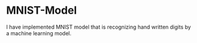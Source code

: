 # MNIST-Model
I have implemented MNIST model that is recognizing hand written digits by a machine learning model. 
